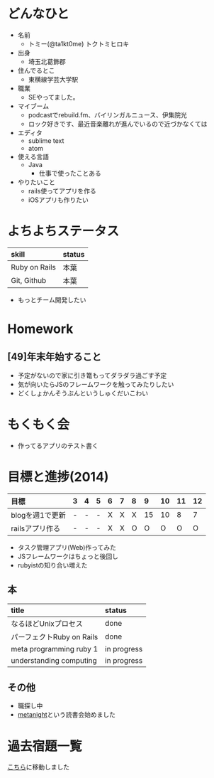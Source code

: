 # どんなひと

* 名前
  * トミー(@ta1kt0me) トクトミヒロキ
* 出身
  * 埼玉北葛飾郡
* 住んでるとこ
  * 東横線学芸大学駅
* 職業
  * SEやってました。
* マイブーム
  * podcastでrebuild.fm、バイリンガルニュース、伊集院光
  * ロック好きです、最近音楽離れが進んでいるので近づかなくては
* エディタ
  * sublime text
  * atom
* 使える言語
  * Java
    * 仕事で使ったことある
* やりたいこと
  * rails使ってアプリを作る
  * iOSアプリも作りたい

# よちよちステータス

| skill           | status   |
| :-------------- | :------- |
| Ruby on Rails   | 本葉     |
| Git, Github     | 本葉     |

* もっとチーム開発したい

# Homework

## [49]年末年始すること

* 予定がないので家に引き篭もってダラダラ過ごす予定
* 気が向いたらJSのフレームワークを触ってみたりしたい
* どくしょかんそうぶんというしゅくだいこわい

# もくもく会

* 作ってるアプリのテスト書く

# 目標と進捗(2014)

| 目標            | 3   | 4   | 5   | 6   | 7   | 8   | 9    | 10   | 11   | 12   |
| :-----------    | :-- | :-- | :-- | :-- | :-- | :-- | :--- | :--- | :--- | :--- |
| blogを週1で更新 | -   | -   | -   | X   | X   | X   | 15   | 10   | 8    | 7    |
| railsアプリ作る | -   | -   | -   | X   | X   | O   | O    | O    | O    | O    |

* タスク管理アプリ(Web)作ってみた
* JSフレームワークはちょっと後回し
* rubyistの知り合い増えた

## 本

| title                     | status        |
| :------------------------ | :------------ |
| なるほどUnixプロセス      | done          |
| パーフェクトRuby on Rails | done          |
| meta programming ruby 1   | in progress   |
| understanding computing   | in progress   |


## その他

* 職探し中
* [metanight](http://e-g-d.doorkeeper.jp/events/17057)という読書会始めました

# 過去宿題一覧

[こちら](https://gist.github.com/ta1kt0me/88bfa71e45d6ff39e352)に移動しました
